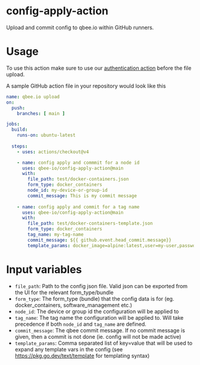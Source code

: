 # config-apply-action
Upload and commit config to qbee.io within GitHub runners.

# Usage
To use this action make sure to use our [authentication action](https://github.com/qbee-io/authenticate-action) before the file upload.

A sample GitHub action file in your repository would look like this

```yaml
name: qbee.io upload
on:
  push:
    branches: [ main ]

jobs:
  build:
    runs-on: ubuntu-latest
  
  steps:
    - uses: actions/checkout@v4

    - name: config apply and commmit for a node id
      uses: qbee-io/config-apply-action@main
      with:
        file_path: test/docker-containers.json
        form_type: docker_containers
        node_id: my-device-or-group-id
        commit_message: This is my commit message
    
    - name: config apply and commit for a tag name
      uses: qbee-io/config-apply-action@main
      with:
        file_path: test/docker-containers-template.json
        form_type: docker_containers
        tag_name: my-tag-name
        commit_message: ${{ github.event.head_commit.message}}
        template_params: docker_image=alpine:latest,user=my-user,password=my-password
```
# Input variables
* `file_path`: Path to the config json file. Valid json can be exported from the UI for the relevant form_type/bundle
* `form_type`: The form_type (bundle) that the config data is for (eg. docker_containers, software_management etc.)
* `node_id`: The device or group id the configuration will be applied to
* `tag_name`: The tag name the configuration will be applied to. Will take precedence if both `node_id` and `tag_name` are defined.
* `commit_message`: The qbee commit message. If no commit message is given, then a commit is not done (ie. config will not be made active)
* `template_params`: Comma separated list of key=value that will be used to expand any template vars in the config (see https://pkg.go.dev/text/template for templating syntax)
